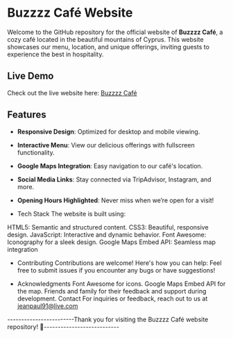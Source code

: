 # Buzzzz Café Website

Welcome to the GitHub repository for the official website of **Buzzzz Café**, a cozy café located in the beautiful mountains of Cyprus. 
This website showcases our menu, location, and unique offerings, inviting guests to experience the best in hospitality.

## Live Demo
Check out the live website here: [Buzzzz Café](https://www.buzzzzcafe.com)

## Features
- **Responsive Design**: Optimized for desktop and mobile viewing.
- **Interactive Menu**: View our delicious offerings with fullscreen functionality.
- **Google Maps Integration**: Easy navigation to our café's location.
- **Social Media Links**: Stay connected via TripAdvisor, Instagram, and more.
- **Opening Hours Highlighted**: Never miss when we’re open for a visit!

- Tech Stack
The website is built using:

HTML5: Semantic and structured content.
CSS3: Beautiful, responsive design.
JavaScript: Interactive and dynamic behavior.
Font Awesome: Iconography for a sleek design.
Google Maps Embed API: Seamless map integration

- Contributing
Contributions are welcome! Here's how you can help:
Feel free to submit issues if you encounter any bugs or have suggestions!

- Acknowledgments
Font Awesome for icons.
Google Maps Embed API for the map.
Friends and family for their feedback and support during development.
Contact
For inquiries or feedback, reach out to us at jeanpaul91@live.com

------------------------Thank you for visiting the Buzzzz Café website repository! 🍵---------------------------
